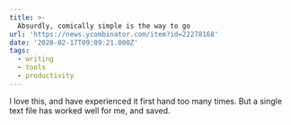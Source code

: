 ```yaml
---
title: >-
  Absurdly, comically simple is the way to go
url: 'https://news.ycombinator.com/item?id=22278168'
date: '2020-02-17T09:09:21.000Z'
tags:
  - writing
  - tools
  - productivity
---
```

I love this, and have experienced it first hand too many times. But a single text file has worked well for me, and saved.
